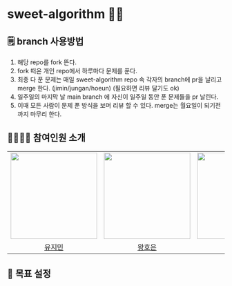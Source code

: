# sweet-algorithm 🎁💝

## 🗒️ branch 사용방법
1. 해당 repo를 fork 뜬다.
2. fork 떠온 개인 repo에서 하루마다 문제를 푼다.
3. 최종 다 푼 문제는 매일 sweet-algorithm repo 속 각자의 branch에 pr을 날리고 merge 한다. (jimin/jungan/hoeun)
   (필요하면 리뷰 달기도 ok)
4. 일주일의 마지막 날 main branch 에 자신이 일주일 동안 푼 문제들을 pr 날린다.
5. 이때 모든 사람이 문제 푼 방식을 보며 리뷰 할 수 있다. merge는 월요일이 되기전까지 마무리 한다.

## 👨‍👩‍👧‍👦 참여인원 소개

<table align="center">
  <tr>
    <td>
      <a href="https://github.com/urjimyu">
        <img src="https://avatars.githubusercontent.com/urjimyu" width="200"/>
      </a>
    </td>
    <td>
      <a href="https://github.com/hoeun0723">
        <img src="https://avatars.githubusercontent.com/hoeun0723" width="200"/>
      </a>
    </td>
    <td>
      <a href="https://github.com/ExceptAnyone">
        <img src="https://avatars.githubusercontent.com/ExceptAnyone" width="200"/>
      </a>
    </td>
  </tr>
  <tr>
    <td align="center">
      <a href="https://github.com/urjimyu">
        유지민
      </a>
    </td>
    <td align="center">
      <a href="https://github.com/hoeun0723">
        왕호은
      </a>
    </td>
    <td align="center">
      <a href="https://github.com/ExceptAnyone">
        장정안
      </a>
    </td>
  </tr>
</table>
<table align="center">

## 💪 목표 설정 
 
